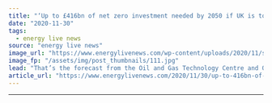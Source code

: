 ```yaml
---
title: "‘Up to £416bn of net zero investment needed by 2050 if UK is to remain a global energy leader’"
date: "2020-11-30"
tags: 
  - energy live news
source: "energy live news"
image_url: "https://www.energylivenews.com/wp-content/uploads/2020/11/shutterstock_1592558509.jpg"
image_fp: "/assets/img/post_thumbnails/111.jpg"
lead: "That’s the forecast from the Oil and Gas Technology Centre and Offshore Renewable Energy Catapult, which suggest new investment in clean North Sea technologies could boost the UK economy by as much as £125 billion each year"
article_url: "https://www.energylivenews.com/2020/11/30/up-to-416bn-of-net-zero-investment-needed-by-2050-if-uk-is-to-remain-a-global-energy-leader/"
---
```


---
